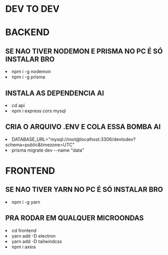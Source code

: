# DEV TO DEV

<h1>BACKEND</h1>
<h2>SE NAO TIVER NODEMON E PRISMA NO PC É SÓ INSTALAR BRO</h2>
<li>npm i -g nodemon</li>
<li>npm i -g prisma</li>
<h2>INSTALA AS DEPENDENCIA AI</h2>
<li>cd api</li>
<li>npm i express cors mysql</li>
<h2>CRIA O ARQUIVO .ENV E COLA ESSA BOMBA AI</h2>
<li>DATABASE_URL="mysql://root@localhost:3306/devtodev?schema=public&timezone=UTC"</li>
<li>prisma migrate dev --name "data"</li>
<h1>FRONTEND</h1>
<h2>SE NAO TIVER YARN NO PC É SÓ INSTALAR BRO</h2>
<li>npm i -g yarn</li>
<h2>PRA RODAR EM QUALQUER MICROONDAS</h2>
<li>cd frontend</li>
<li>yarn add -D electron</li>
<li>yarn add -D tailwindcss</li>
<li>npm i axios</li>
